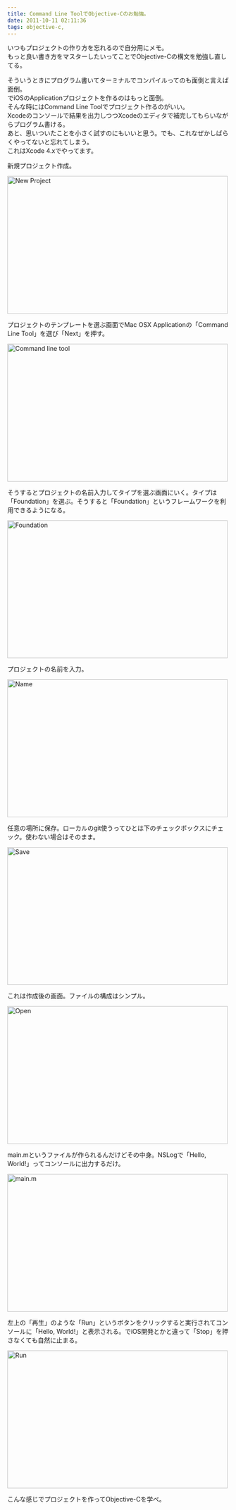```yaml
---
title: Command Line ToolでObjective-Cのお勉強。
date: 2011-10-11 02:11:36
tags: objective-c,
---
```


いつもプロジェクトの作り方を忘れるので自分用にメモ。<br>
もっと良い書き方をマスターしたいってことでObjective-Cの構文を勉強し直してる。<br>

そういうときにプログラム書いてターミナルでコンパイルってのも面倒と言えば面倒。<br>
でiOSのApplicationプロジェクトを作るのはもっと面倒。<br>
そんな時にはCommand Line Toolでプロジェクト作るのがいい。<br>
Xcodeのコンソールで結果を出力しつつXcodeのエディタで補完してもらいながらプログラム書ける。<br>
あと、思いついたことを小さく試すのにもいいと思う。でも、これなぜかしばらくやってないと忘れてしまう。<br>
これはXcode 4.xでやってます。

新規プロジェクト作成。

<a href="http://www.flickr.com/photos/shigeki_takeguchi/6229400083/" title="New Project by shigeki.takeguchi, on Flickr"><img src="http://farm7.static.flickr.com/6050/6229400083_633a5c7704.jpg" width="500" height="313" alt="New Project"></a>

プロジェクトのテンプレートを選ぶ画面でMac OSX Applicationの「Command Line Tool」を選び「Next」を押す。

<a href="http://www.flickr.com/photos/shigeki_takeguchi/6229918332/" title="Command line tool by shigeki.takeguchi, on Flickr"><img src="http://farm7.static.flickr.com/6231/6229918332_ecb2867e58.jpg" width="500" height="313" alt="Command line tool"></a>

そうするとプロジェクトの名前入力してタイプを選ぶ画面にいく。タイプは「Foundation」を選ぶ。そうすると「Foundation」というフレームワークを利用できるようになる。

<a href="http://www.flickr.com/photos/shigeki_takeguchi/6229918380/" title="Foundation by shigeki.takeguchi, on Flickr"><img src="http://farm7.static.flickr.com/6232/6229918380_0aaf889e6c.jpg" width="500" height="313" alt="Foundation"></a>

プロジェクトの名前を入力。

<a href="http://www.flickr.com/photos/shigeki_takeguchi/6229400323/" title="Name by shigeki.takeguchi, on Flickr"><img src="http://farm7.static.flickr.com/6234/6229400323_1958d6ec47.jpg" width="500" height="313" alt="Name"></a>

任意の場所に保存。ローカルのgit使うってひとは下のチェックボックスにチェック。使わない場合はそのまま。

<a href="http://www.flickr.com/photos/shigeki_takeguchi/6229918484/" title="Save by shigeki.takeguchi, on Flickr"><img src="http://farm7.static.flickr.com/6230/6229918484_4796db22ed.jpg" width="500" height="313" alt="Save"></a>

これは作成後の画面。ファイルの構成はシンプル。

<a href="http://www.flickr.com/photos/shigeki_takeguchi/6229400419/" title="Open by shigeki.takeguchi, on Flickr"><img src="http://farm7.static.flickr.com/6222/6229400419_f8b43c1153.jpg" width="500" height="313" alt="Open"></a>

main.mというファイルが作られるんだけどその中身。NSLogで「Hello, World!」ってコンソールに出力するだけ。

<a href="http://www.flickr.com/photos/shigeki_takeguchi/6229400463/" title="main.m by shigeki.takeguchi, on Flickr"><img src="http://farm7.static.flickr.com/6101/6229400463_4b4a5e27cf.jpg" width="500" height="313" alt="main.m"></a>

左上の「再生」のような「Run」というボタンをクリックすると実行されてコンソールに「Hello, World!」と表示される。でiOS開発とかと違って「Stop」を押さなくても自然に止まる。

<a href="http://www.flickr.com/photos/shigeki_takeguchi/6229400527/" title="Run by shigeki.takeguchi, on Flickr"><img src="http://farm7.static.flickr.com/6222/6229400527_19fa65915a.jpg" width="500" height="313" alt="Run"></a>

こんな感じでプロジェクトを作ってObjective-Cを学べ。
